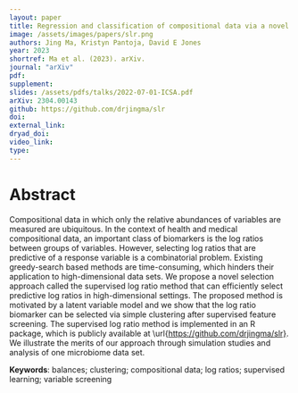 ```yaml
---
layout: paper
title: Regression and classification of compositional data via a novel supervised log ratio method
image: /assets/images/papers/slr.png
authors: Jing Ma, Kristyn Pantoja, David E Jones 
year: 2023
shortref: Ma et al. (2023). arXiv.
journal: "arXiv"
pdf: 
supplement:
slides: /assets/pdfs/talks/2022-07-01-ICSA.pdf
arXiv: 2304.00143
github: https://github.com/drjingma/slr
doi: 
external_link:
dryad_doi:
video_link:
type: 
---
```


# Abstract

Compositional data in which only the relative abundances of variables are measured are ubiquitous. In the context of health and medical compositional data, an important class of biomarkers is the log ratios between groups of variables. However, selecting log ratios that are predictive of a response variable is a combinatorial problem. Existing greedy-search based methods are time-consuming, which hinders their application to high-dimensional data sets. We propose a novel selection approach called the supervised log ratio method that can efficiently select predictive log ratios in high-dimensional settings. The proposed method is motivated by a latent variable model and we show that the log ratio biomarker can be selected via simple clustering after supervised feature screening. The supervised log ratio method is implemented in an R package, which is publicly available at \url{https://github.com/drjingma/slr}. We illustrate the merits of our approach through simulation studies and analysis of one microbiome data set.

**Keywords**: balances; clustering; compositional data; log ratios; supervised learning; variable screening

